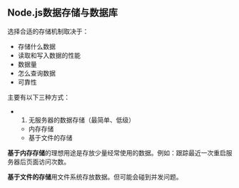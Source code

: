 ## Node.js数据存储与数据库

选择合适的存储机制取决于：

- 存储什么数据
- 读取和写入数据的性能
- 数据量
- 怎么查询数据
- 可靠性

主要有以下三种方式：

+ 1. 无服务器的数据存储（最简单、低级）
  - 内存存储
  - 基于文件的存储

**基于内存存储**的理想用途是存放少量经常使用的数据。例如：跟踪最近一次重启服务器后页面访问次数。

**基于文件的存储**用文件系统存放数据。但可能会碰到并发问题。
